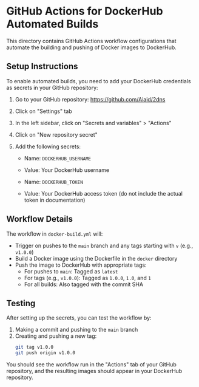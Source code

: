 # GitHub Actions for DockerHub Automated Builds

This directory contains GitHub Actions workflow configurations that automate the building and pushing of Docker images to DockerHub.

## Setup Instructions

To enable automated builds, you need to add your DockerHub credentials as secrets in your GitHub repository:

1. Go to your GitHub repository: https://github.com/Aiaid/2dns
2. Click on "Settings" tab
3. In the left sidebar, click on "Secrets and variables" > "Actions"
4. Click on "New repository secret"
5. Add the following secrets:

   - Name: `DOCKERHUB_USERNAME`
   - Value: Your DockerHub username

   - Name: `DOCKERHUB_TOKEN`
   - Value: Your DockerHub access token (do not include the actual token in documentation)

## Workflow Details

The workflow in `docker-build.yml` will:

- Trigger on pushes to the `main` branch and any tags starting with `v` (e.g., `v1.0.0`)
- Build a Docker image using the Dockerfile in the `docker` directory
- Push the image to DockerHub with appropriate tags:
  - For pushes to `main`: Tagged as `latest`
  - For tags (e.g., `v1.0.0`): Tagged as `1.0.0`, `1.0`, and `1`
  - For all builds: Also tagged with the commit SHA

## Testing

After setting up the secrets, you can test the workflow by:

1. Making a commit and pushing to the `main` branch
2. Creating and pushing a new tag:
   ```bash
   git tag v1.0.0
   git push origin v1.0.0
   ```

You should see the workflow run in the "Actions" tab of your GitHub repository, and the resulting images should appear in your DockerHub repository.
